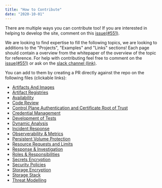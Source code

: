 ```yaml
---
title: "How to Contribute"
date: "2020-10-01"
---
```


There are multiple ways you can contribute too! If you are interested in helping to develop the site, comment on this [issue(#551)](https://github.com/cncf/sig-security/issues/551).

We are looking to find expertise to fill the following topics, we are looking to additions to the "Projects", "Examples" and "Links" sections! Each page should contain a overview from the whitepaper of the overview of the topic for reference. For help with contributing feel free to comment on the [issue(#551)](https://github.com/cncf/sig-security/issues/551) or ask on the [slack channel (link)](https://cloud-native.slack.com/archives/C01NT4P84AK).

You can add to them by creating a PR directly against the repo on the following files (clickable links):

- [Artifacts And Images](https://github.com/lumjjb/cnsmap/edit/main/content/artifacts-and-images.md)
- [Artifact Registries](https://github.com/lumjjb/cnsmap/edit/main/content/artifact-registries.md)
- [Availability](https://github.com/lumjjb/cnsmap/edit/main/content/availability.md)
- [Code Review](https://github.com/lumjjb/cnsmap/edit/main/content/code-review.md)
- [Control Plane Authentication and Certificate Root of Trust](https://github.com/lumjjb/cnsmap/edit/main/content/control-plane-authentication-and-certificate-root-of-trust.md)
- [Credential Management](https://github.com/lumjjb/cnsmap/edit/main/content/credential-management.md)
- [Development of Tests](https://github.com/lumjjb/cnsmap/edit/main/content/development-of-tests.md)
- [Dynamic Analysis](https://github.com/lumjjb/cnsmap/edit/main/content/dynamic-analysis.md)
- [Incident Response](https://github.com/lumjjb/cnsmap/edit/main/content/incident-response.md)
- [Observerability & Metrics](https://github.com/lumjjb/cnsmap/edit/main/content/observability-and-metrics.md)
- [Persistent Volume Protection](https://github.com/lumjjb/cnsmap/edit/main/content/persistent-volume-protection.md )
- [Resource Requests and Limits](https://github.com/lumjjb/cnsmap/edit/main/content/resource-requests-and-limits.md)
- [Response & Investigation](https://github.com/lumjjb/cnsmap/edit/main/content/response-and-investigation.md)
- [Roles & Responsibilities](https://github.com/lumjjb/cnsmap/edit/main/content/roles-and-responsibilities.md)
- [Secrets Encryption](https://github.com/lumjjb/cnsmap/edit/main/content/secrets-encryption.md)
- [Security Policies](https://github.com/lumjjb/cnsmap/edit/main/content/security-policies.md)
- [Storage Encryption](https://github.com/lumjjb/cnsmap/edit/main/content/storage-encryption.md)
- [Storage Stack](https://github.com/lumjjb/cnsmap/edit/main/content/storage-stack.md)
- [Threat Modelling](https://github.com/lumjjb/cnsmap/edit/main/content/threat-modelling.md)